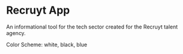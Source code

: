 # Recruyt App
An informational tool for the tech sector created for the Recruyt talent agency.


Color Scheme: white, black, blue
